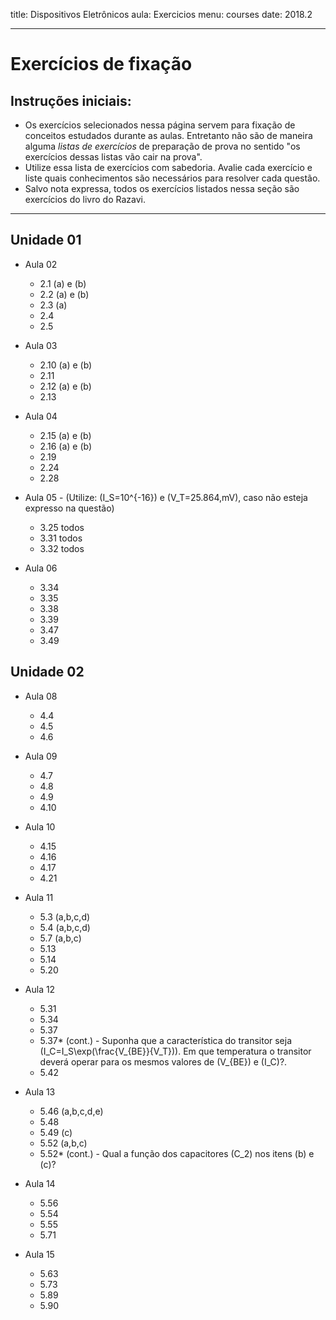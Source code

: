 title: Dispositivos Eletrônicos
aula: Exercicios
menu: courses
date: 2018.2

---

Exercícios de fixação
=====================

## Instruções iniciais:
* Os exercícios selecionados nessa página servem para fixação de conceitos estudados durante as aulas. Entretanto não são de maneira alguma *listas de exercícios* de preparação de prova no sentido "os exercícios dessas listas vão cair na prova".
* Utilize essa lista de exercícios com sabedoria. Avalie cada exercício e liste quais conhecimentos são necessários para resolver cada questão.
* Salvo nota expressa, todos os exercícios listados nessa seção são exercícios do livro do Razavi.

---

## Unidade 01
* Aula 02
  * 2.1 (a) e (b)
  * 2.2 (a) e (b)
  * 2.3 (a)
  * 2.4
  * 2.5

* Aula 03
  * 2.10 (a) e (b)
  * 2.11
  * 2.12 (a) e (b)
  * 2.13

* Aula 04
  * 2.15 (a) e (b)
  * 2.16 (a) e (b)
  * 2.19
  * 2.24
  * 2.28

* Aula 05 - (Utilize: \(I_S=10^{-16}\) e \(V_T=25.864\,mV\), caso não esteja expresso na questão)
  * 3.25 todos
  * 3.31 todos
  * 3.32 todos

* Aula 06
  * 3.34
  * 3.35
  * 3.38
  * 3.39
  * 3.47
  * 3.49

## Unidade 02
* Aula 08
  * 4.4
  * 4.5
  * 4.6

* Aula 09
  * 4.7
  * 4.8
  * 4.9
  * 4.10

* Aula 10
  * 4.15
  * 4.16
  * 4.17
  * 4.21

* Aula 11
  * 5.3 (a,b,c,d)
  * 5.4 (a,b,c,d)
  * 5.7 (a,b,c)
  * 5.13
  * 5.14
  * 5.20

* Aula 12
  * 5.31
  * 5.34
  * 5.37
  * 5.37\* (cont.) - Suponha que a característica do transitor seja \(I_C=I_S\exp(\frac{V_{BE}}{V_T})\). Em que temperatura o transitor deverá operar para os mesmos valores de \(V_{BE}\) e \(I_C\)?.
  * 5.42

* Aula 13
  * 5.46 (a,b,c,d,e)
  * 5.48
  * 5.49 (c)
  * 5.52 (a,b,c)
  * 5.52\* (cont.) - Qual a função dos capacitores \(C_2\) nos itens (b) e (c)?

* Aula 14
  * 5.56
  * 5.54
  * 5.55
  * 5.71

* Aula 15
  * 5.63
  * 5.73
  * 5.89
  * 5.90
